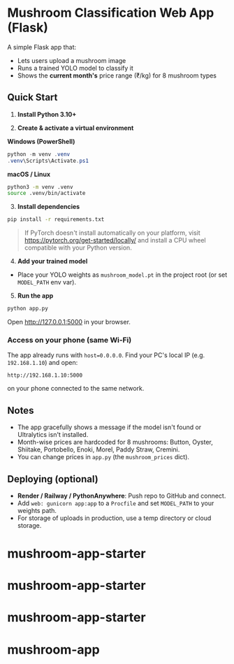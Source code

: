 # Mushroom Classification Web App (Flask)

A simple Flask app that:
- Lets users upload a mushroom image
- Runs a trained YOLO model to classify it
- Shows the **current month's** price range (₹/kg) for 8 mushroom types

## Quick Start

1) **Install Python 3.10+**

2) **Create & activate a virtual environment**

**Windows (PowerShell)**
```powershell
python -m venv .venv
.venv\Scripts\Activate.ps1
```

**macOS / Linux**
```bash
python3 -m venv .venv
source .venv/bin/activate
```

3) **Install dependencies**
```bash
pip install -r requirements.txt
```

> If PyTorch doesn't install automatically on your platform, visit https://pytorch.org/get-started/locally/ and install a CPU wheel compatible with your Python version.

4) **Add your trained model**
- Place your YOLO weights as `mushroom_model.pt` in the project root (or set `MODEL_PATH` env var).

5) **Run the app**
```bash
python app.py
```
Open http://127.0.0.1:5000 in your browser.

### Access on your phone (same Wi‑Fi)
The app already runs with `host=0.0.0.0`. Find your PC's local IP (e.g. `192.168.1.10`) and open:
```
http://192.168.1.10:5000
```
on your phone connected to the same network.

## Notes

- The app gracefully shows a message if the model isn't found or Ultralytics isn't installed.
- Month-wise prices are hardcoded for 8 mushrooms: Button, Oyster, Shiitake, Portobello, Enoki, Morel, Paddy Straw, Cremini.
- You can change prices in `app.py` (the `mushroom_prices` dict).

## Deploying (optional)

- **Render / Railway / PythonAnywhere**: Push repo to GitHub and connect.
- Add `web: gunicorn app:app` to a `Procfile` and set `MODEL_PATH` to your weights path.
- For storage of uploads in production, use a temp directory or cloud storage.
# mushroom-app-starter
# mushroom-app-starter
# mushroom-app-starter
# mushroom-app
